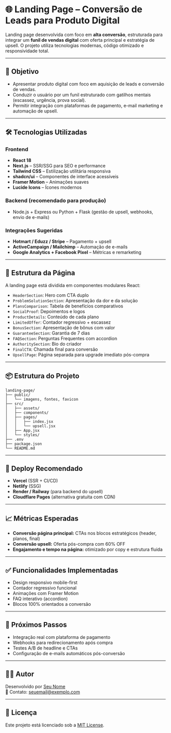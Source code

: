 # 🌐 Landing Page – Conversão de Leads para Produto Digital

Landing page desenvolvida com foco em **alta conversão**, estruturada para integrar um **funil de vendas digital** com oferta principal e estratégia de upsell. O projeto utiliza tecnologias modernas, código otimizado e responsividade total.

---

## 🎯 Objetivo

- Apresentar produto digital com foco em aquisição de leads e conversão de vendas.
- Conduzir o usuário por um funil estruturado com gatilhos mentais (escassez, urgência, prova social).
- Permitir integração com plataformas de pagamento, e-mail marketing e automação de upsell.

---

## 🛠️ Tecnologias Utilizadas

### Frontend
- **React 18**
- **Next.js** – SSR/SSG para SEO e performance
- **Tailwind CSS** – Estilização utilitária responsiva
- **shadcn/ui** – Componentes de interface acessíveis
- **Framer Motion** – Animações suaves
- **Lucide Icons** – Ícones modernos

### Backend (recomendado para produção)
- Node.js + Express ou Python + Flask (gestão de upsell, webhooks, envio de e-mails)

### Integrações Sugeridas
- **Hotmart / Eduzz / Stripe** – Pagamento + upsell
- **ActiveCampaign / Mailchimp** – Automação de e-mails
- **Google Analytics + Facebook Pixel** – Métricas e remarketing

---

## 🧩 Estrutura da Página

A landing page está dividida em componentes modulares React:

- `HeaderSection`: Hero com CTA duplo
- `ProblemSolutionSection`: Apresentação da dor e da solução
- `PlansComparison`: Tabela de benefícios comparativos
- `SocialProof`: Depoimentos e logos
- `ProductDetails`: Conteúdo de cada plano
- `LimitedOffer`: Contador regressivo + escassez
- `BonusSection`: Apresentação de bônus com valor
- `GuaranteeSection`: Garantia de 7 dias
- `FAQSection`: Perguntas Frequentes com accordion
- `AuthoritySection`: Bio do criador
- `FinalCTA`: Chamada final para conversão
- `UpsellPage`: Página separada para upgrade imediato pós-compra

---

## 📦 Estrutura do Projeto

```
landing-page/
├── public/
│   └── imagens, fontes, favicon
├── src/
│   ├── assets/
│   ├── components/
│   ├── pages/
│   │   ├── index.jsx
│   │   └── upsell.jsx
│   ├── App.jsx
│   └── styles/
├── .env
├── package.json
└── README.md
```

---

## 🚀 Deploy Recomendado

- **Vercel** (SSR + CI/CD)
- **Netlify** (SSG)
- **Render / Railway** (para backend do upsell)
- **Cloudflare Pages** (alternativa gratuita com CDN)

---

## 📈 Métricas Esperadas

- **Conversão página principal:** CTAs nos blocos estratégicos (header, planos, final)
- **Conversão upsell:** Oferta pós-compra com 60% OFF
- **Engajamento e tempo na página:** otimizado por copy e estrutura fluida

---

## ✅ Funcionalidades Implementadas

- Design responsivo mobile-first
- Contador regressivo funcional
- Animações com Framer Motion
- FAQ interativo (accordion)
- Blocos 100% orientados a conversão

---

## 📌 Próximos Passos

- Integração real com plataforma de pagamento
- Webhooks para redirecionamento após compra
- Testes A/B de headline e CTAs
- Configuração de e-mails automáticos pós-conversão

---

## 👨‍💻 Autor

Desenvolvido por [Seu Nome](https://www.linkedin.com/in/seuperfil)  
📩 Contato: seuemail@exemplo.com

---

## 📄 Licença

Este projeto está licenciado sob a [MIT License](LICENSE).
